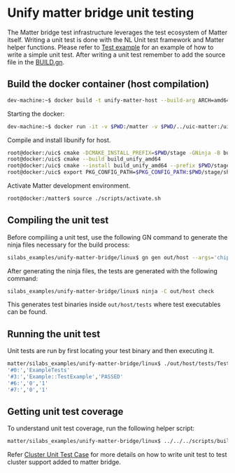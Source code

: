 # Unify matter bridge unit testing

The Matter bridge test infrastructure leverages the test ecosystem of Matter itself. Writing a unit test is done with the NL Unit test framework and Matter
helper functions. Please refer to [Test example](TestExample.cpp) for an example of how to write a simple unit test. After writing a unit test remember to add the source file in the [BUILD.gn](BUILD.gn).

## Build the docker container (host compilation)

```bash
dev-machine:~$ docker build -t unify-matter-host --build-arg ARCH=amd64 silabs_examples/unify-matter-common/docker/
```

Starting the docker:

```bash
dev-machine:~$ docker run -it -v $PWD:/matter -v $PWD/../uic-matter:/uic unify-matter-host
```

Compile and install libunify for host.

```bash
root@docker:/uic$ cmake -DCMAKE_INSTALL_PREFIX=$PWD/stage -GNinja -B build_unify_amd64/ -S components
root@docker:/uic$ cmake --build build_unify_amd64
root@docker:/uic$ cmake --install build_unify_amd64 --prefix $PWD/stage
root@docker:/uic$ export PKG_CONFIG_PATH=$PKG_CONFIG_PATH:$PWD/stage/share/pkgconfig
```

Activate Matter development environment.

```bash
root@docker:/matter$ source ./scripts/activate.sh
```

## Compiling the unit test

Before compiliing a unit test, use the following GN command to generate the ninja files necessary for the build process:

```bash
silabs_examples/unify-matter-bridge/linux$ gn gen out/host --args='chip_build_tests=true use_coverage=true'
```

After generating the ninja files, the tests are generated with the following command:

```bash
silabs_examples/unify-matter-bridge/linux$ ninja -C out/host check
```

This generates test binaries inside `out/host/tests` where test executables can
be found.

## Running the unit test

Unit tests are run by first locating your test binary and then executing it.

```bash
matter/silabs_examples/unify-matter-bridge/linux$ ./out/host/tests/TestExample
'#0:','ExampleTests'
'#3:','Example::TestExample','PASSED'
'#6:','0','1'
'#7:','0','1'
```

## Getting unit test coverage

To understand unit test coverage, run the following helper script:

```bash
matter/silabs_examples/unify-matter-bridge/linux$ ../../../scripts/build_coverage.sh --output_root out/host
```

Refer [Cluster Unit Test Case](readme_clustertest.md) for more details on how to write unit test to test cluster support added to matter bridge.
